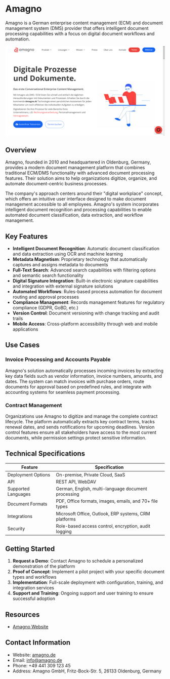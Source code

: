 # Amagno

Amagno is a German enterprise content management (ECM) and document management system (DMS) provider that offers intelligent document processing capabilities with a focus on digital document workflows and automation.

![Amagno](assets\amagno.png)

## Overview

Amagno, founded in 2010 and headquartered in Oldenburg, Germany, provides a modern document management platform that combines traditional ECM/DMS functionality with advanced document processing features. Their solution aims to help organizations digitize, organize, and automate document-centric business processes.

The company's approach centers around their "digital workplace" concept, which offers an intuitive user interface designed to make document management accessible to all employees. Amagno's system incorporates intelligent document recognition and processing capabilities to enable automated document classification, data extraction, and workflow management.

## Key Features

- **Intelligent Document Recognition**: Automatic document classification and data extraction using OCR and machine learning
- **Metadata Magnetism**: Proprietary technology that automatically captures and assigns metadata to documents
- **Full-Text Search**: Advanced search capabilities with filtering options and semantic search functionality
- **Digital Signature Integration**: Built-in electronic signature capabilities and integration with external signature solutions
- **Automated Workflows**: Rules-based process automation for document routing and approval processes
- **Compliance Management**: Records management features for regulatory compliance (GDPR, GoBD, etc.)
- **Version Control**: Document versioning with change tracking and audit trails
- **Mobile Access**: Cross-platform accessibility through web and mobile applications

## Use Cases

### Invoice Processing and Accounts Payable

Amagno's solution automatically processes incoming invoices by extracting key data fields such as vendor information, invoice numbers, amounts, and dates. The system can match invoices with purchase orders, route documents for approval based on predefined rules, and integrate with accounting systems for seamless payment processing.

### Contract Management

Organizations use Amagno to digitize and manage the complete contract lifecycle. The platform automatically extracts key contract terms, tracks renewal dates, and sends notifications for upcoming deadlines. Version control features ensure all stakeholders have access to the most current documents, while permission settings protect sensitive information.

## Technical Specifications

| Feature | Specification |
|---------|---------------|
| Deployment Options | On-premise, Private Cloud, SaaS |
| API | REST API, WebDAV |
| Supported Languages | German, English, multi-language document processing |
| Document Formats | PDF, Office formats, images, emails, and 70+ file types |
| Integrations | Microsoft Office, Outlook, ERP systems, CRM platforms |
| Security | Role-based access control, encryption, audit logging |

## Getting Started

1. **Request a Demo**: Contact Amagno to schedule a personalized demonstration of the platform
2. **Proof of Concept**: Implement a pilot project with your specific document types and workflows
3. **Implementation**: Full-scale deployment with configuration, training, and integration services
4. **Support and Training**: Ongoing support and user training to ensure successful adoption

## Resources

- [Amagno Website](https://www.amagno.de/)

## Contact Information

- Website: [amagno.de](https://www.amagno.de/)
- Email: info@amagno.de
- Phone: +49 441 309 123 45
- Address: Amagno GmbH, Fritz-Bock-Str. 5, 26133 Oldenburg, Germany
